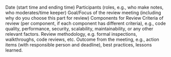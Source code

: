 Date (start time and ending time)
Participants (roles, e.g., who make notes, who moderates/time keeper)
Goal/Focus of the review meeting (including why do you choose this part for review)
Components for Review
Criteria of review (per component, if each component has different criteria), e.g., code quality, performance, security, scalability, maintainability, or any other relevant factors.
Review methodology, e.g. formal inspections, walkthroughs, code reviews, etc.
Outcome from the meeting, e.g., action items (with responsible person and deadline), best practices, lessons learned.